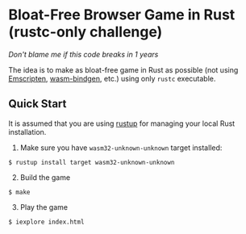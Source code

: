 # Bloat-Free Browser Game in Rust (rustc-only challenge)

*Don't blame me if this code breaks in 1 years*

The idea is to make as bloat-free game in Rust as possible (not using [Emscripten](https://emscripten.org/), [wasm-bindgen](https://github.com/rustwasm/wasm-bindgen), etc.) using only `rustc` executable.

## Quick Start

It is assumed that you are using [rustup](https://rustup.rs/) for managing your local Rust installation.

1. Make sure you have `wasm32-unknown-unknown` target installed:

```console
$ rustup install target wasm32-unknown-unknown
```

2. Build the game

```console
$ make
```

3. Play the game

```console
$ iexplore index.html
```
